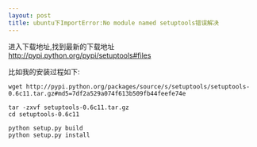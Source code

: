 ```yaml
---
layout: post
title: ubuntu下ImportError:No module named setuptools错误解决
---
```


进入下载地址,找到最新的下载地址
<http://pypi.python.org/pypi/setuptools#files>

比如我的安装过程如下:

    wget http://pypi.python.org/packages/source/s/setuptools/setuptools-0.6c11.tar.gz#md5=7df2a529a074f613b509fb44feefe74e

    tar -zxvf setuptools-0.6c11.tar.gz
    cd setuptools-0.6c11

    python setup.py build
    python setup.py install